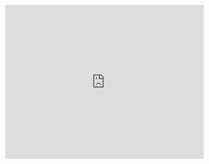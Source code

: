 <iframe frameborder="0" width="640" height="498" src="https://v.qq.com/iframe/player.html?vid=v0527gl7h2s&tiny=0&auto=0" allowfullscreen></iframe>